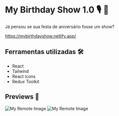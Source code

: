 # My Birthday Show 1.0 :studio_microphone: :star_struck:

Já pensou se sua festa de aniversário fosse um show?

https://mybirthdayshow.netlify.app/


## Ferramentas utilizadas :hammer_and_wrench:

- React
- Tailwind
- React icons
- Redux Toolkit

## Previews :eyes:	
![My Remote Image](https://user-images.githubusercontent.com/69373145/217554744-6204ddfa-467d-4d06-81f8-f83b2291b66b.png)
![My Remote Image](https://user-images.githubusercontent.com/69373145/217555035-3a1e89c9-24c1-42e9-a593-352135f9893d.png)
